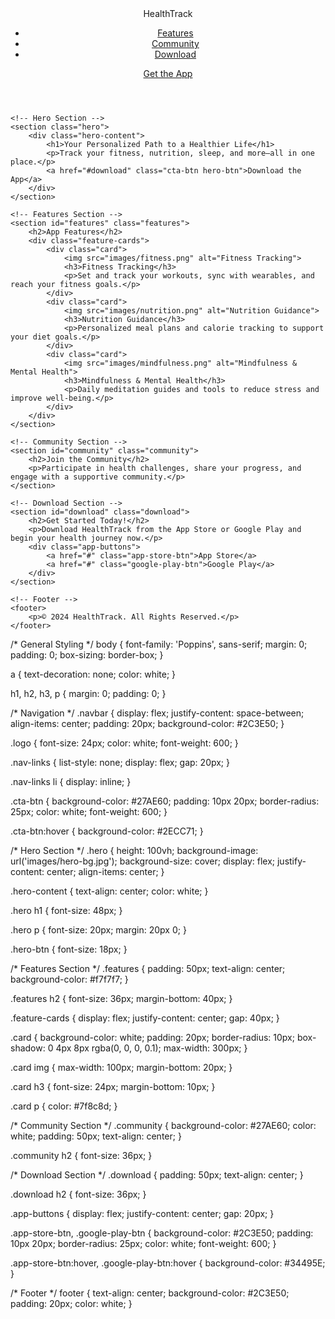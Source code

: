 <!DOCTYPE html>
<html lang="en">
<head>
    <meta charset="UTF-8">
    <meta name="viewport" content="width=device-width, initial-scale=1.0">
    <title>HealthTrack - Your Health Companion</title>
    <link rel="stylesheet" href="styles.css">
    <link href="https://fonts.googleapis.com/css2?family=Poppins:wght@300;400;600&display=swap" rel="stylesheet">
</head>
<body>
    <!-- Navigation -->
    <header>
        <nav class="navbar">
            <div class="logo">HealthTrack</div>
            <ul class="nav-links">
                <li><a href="#features">Features</a></li>
                <li><a href="#community">Community</a></li>
                <li><a href="#download">Download</a></li>
            </ul>
            <a href="#download" class="cta-btn">Get the App</a>
        </nav>
    </header>

    <!-- Hero Section -->
    <section class="hero">
        <div class="hero-content">
            <h1>Your Personalized Path to a Healthier Life</h1>
            <p>Track your fitness, nutrition, sleep, and more—all in one place.</p>
            <a href="#download" class="cta-btn hero-btn">Download the App</a>
        </div>
    </section>

    <!-- Features Section -->
    <section id="features" class="features">
        <h2>App Features</h2>
        <div class="feature-cards">
            <div class="card">
                <img src="images/fitness.png" alt="Fitness Tracking">
                <h3>Fitness Tracking</h3>
                <p>Set and track your workouts, sync with wearables, and reach your fitness goals.</p>
            </div>
            <div class="card">
                <img src="images/nutrition.png" alt="Nutrition Guidance">
                <h3>Nutrition Guidance</h3>
                <p>Personalized meal plans and calorie tracking to support your diet goals.</p>
            </div>
            <div class="card">
                <img src="images/mindfulness.png" alt="Mindfulness & Mental Health">
                <h3>Mindfulness & Mental Health</h3>
                <p>Daily meditation guides and tools to reduce stress and improve well-being.</p>
            </div>
        </div>
    </section>

    <!-- Community Section -->
    <section id="community" class="community">
        <h2>Join the Community</h2>
        <p>Participate in health challenges, share your progress, and engage with a supportive community.</p>
    </section>

    <!-- Download Section -->
    <section id="download" class="download">
        <h2>Get Started Today!</h2>
        <p>Download HealthTrack from the App Store or Google Play and begin your health journey now.</p>
        <div class="app-buttons">
            <a href="#" class="app-store-btn">App Store</a>
            <a href="#" class="google-play-btn">Google Play</a>
        </div>
    </section>

    <!-- Footer -->
    <footer>
        <p>© 2024 HealthTrack. All Rights Reserved.</p>
    </footer>
</body>
/* General Styling */
body {
    font-family: 'Poppins', sans-serif;
    margin: 0;
    padding: 0;
    box-sizing: border-box;
}

a {
    text-decoration: none;
    color: white;
}

h1, h2, h3, p {
    margin: 0;
    padding: 0;
}

/* Navigation */
.navbar {
    display: flex;
    justify-content: space-between;
    align-items: center;
    padding: 20px;
    background-color: #2C3E50;
}

.logo {
    font-size: 24px;
    color: white;
    font-weight: 600;
}

.nav-links {
    list-style: none;
    display: flex;
    gap: 20px;
}

.nav-links li {
    display: inline;
}

.cta-btn {
    background-color: #27AE60;
    padding: 10px 20px;
    border-radius: 25px;
    color: white;
    font-weight: 600;
}

.cta-btn:hover {
    background-color: #2ECC71;
}

/* Hero Section */
.hero {
    height: 100vh;
    background-image: url('images/hero-bg.jpg');
    background-size: cover;
    display: flex;
    justify-content: center;
    align-items: center;
}

.hero-content {
    text-align: center;
    color: white;
}

.hero h1 {
    font-size: 48px;
}

.hero p {
    font-size: 20px;
    margin: 20px 0;
}

.hero-btn {
    font-size: 18px;
}

/* Features Section */
.features {
    padding: 50px;
    text-align: center;
    background-color: #f7f7f7;
}

.features h2 {
    font-size: 36px;
    margin-bottom: 40px;
}

.feature-cards {
    display: flex;
    justify-content: center;
    gap: 40px;
}

.card {
    background-color: white;
    padding: 20px;
    border-radius: 10px;
    box-shadow: 0 4px 8px rgba(0, 0, 0, 0.1);
    max-width: 300px;
}

.card img {
    max-width: 100px;
    margin-bottom: 20px;
}

.card h3 {
    font-size: 24px;
    margin-bottom: 10px;
}

.card p {
    color: #7f8c8d;
}

/* Community Section */
.community {
    background-color: #27AE60;
    color: white;
    padding: 50px;
    text-align: center;
}

.community h2 {
    font-size: 36px;
}

/* Download Section */
.download {
    padding: 50px;
    text-align: center;
}

.download h2 {
    font-size: 36px;
}

.app-buttons {
    display: flex;
    justify-content: center;
    gap: 20px;
}

.app-store-btn, .google-play-btn {
    background-color: #2C3E50;
    padding: 10px 20px;
    border-radius: 25px;
    color: white;
    font-weight: 600;
}

.app-store-btn:hover, .google-play-btn:hover {
    background-color: #34495E;
}

/* Footer */
footer {
    text-align: center;
    background-color: #2C3E50;
    padding: 20px;
    color: white;
}
